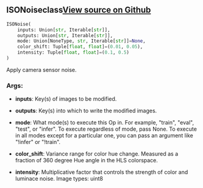 ## ISONoise<span class="tag">class</span><a class="sourcelink" href=https://github.com/fastestimator/fastestimator/blob/r1.2/fastestimator/op/numpyop/univariate/iso_noise.py/#L24-L49>View source on Github</a>
```python
ISONoise(
	inputs: Union[str, Iterable[str]],
	outputs: Union[str, Iterable[str]],
	mode: Union[NoneType, str, Iterable[str]]=None,
	color_shift: Tuple[float, float]=(0.01, 0.05),
	intensity: Tuple[float, float]=(0.1, 0.5)
)
```
Apply camera sensor noise.


<h3>Args:</h3>


* **inputs**: Key(s) of images to be modified.

* **outputs**: Key(s) into which to write the modified images.

* **mode**: What mode(s) to execute this Op in. For example, "train", "eval", "test", or "infer". To execute regardless of mode, pass None. To execute in all modes except for a particular one, you can pass an argument like "!infer" or "!train".

* **color_shift**: Variance range for color hue change. Measured as a fraction of 360 degree Hue angle in the HLS colorspace.

* **intensity**: Multiplicative factor that controls the strength of color and luminace noise. Image types: uint8

